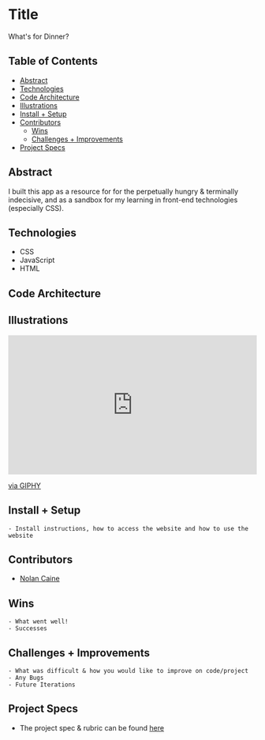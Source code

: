 # Title
What's for Dinner?

## Table of Contents
  - [Abstract](#abstract)
  - [Technologies](#technologies)
  - [Code Architecture](#code-architecture)
  - [Illustrations](#illustrations)
  - [Install + Setup](#set-up)
  - [Contributors](#contributors)
	- [Wins](#wins)
	- [Challenges + Improvements](#challenges-+-Improvements)
  - [Project Specs](#project-specs)

## Abstract
I built this app as a resource for for the perpetually hungry & terminally indecisive, and as a sandbox for my learning in front-end technologies (especially CSS).

## Technologies
  - CSS
  - JavaScript
  - HTML

## Code Architecture

## Illustrations

<div style="width:100%;height:0;padding-bottom:56%;position:relative;"><iframe src="https://giphy.com/embed/fCz80sFcyk8K8omhcw" width="100%" height="100%" style="position:absolute" frameBorder="0" class="giphy-embed" allowFullScreen></iframe></div><p><a href="https://giphy.com/gifs/fCz80sFcyk8K8omhcw">via GIPHY</a></p>

## Install + Setup
	- Install instructions, how to access the website and how to use the website

## Contributors
  - [Nolan Caine](https://github.com/n0land0)

## Wins
	- What went well!
	- Successes

## Challenges + Improvements
	- What was difficult & how you would like to improve on code/project
	- Any Bugs
	- Future Iterations

## Project Specs
  - The project spec & rubric can be found [here](https://frontend.turing.edu/projects/module-1/dinner.html)
